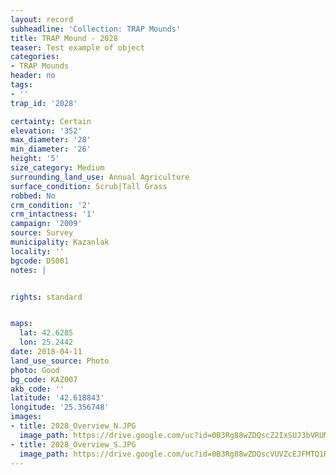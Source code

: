 ```yaml
---
layout: record
subheadline: 'Collection: TRAP Mounds'
title: TRAP Mound - 2028
teaser: Test example of object
categories:
- TRAP Mounds
header: no
tags:
- ''
trap_id: '2028'

certainty: Certain
elevation: '352'
max_diameter: '28'
min_diameter: '26'
height: '5'
size_category: Medium
surrounding_land_use: Annual Agriculture
surface_condition: Scrub|Tall Grass
robbed: No
crm_condition: '2'
crm_intactness: '1'
campaign: '2009'
source: Survey
municipality: Kazanlak
locality: ''
bgcode: DS001
notes: |


rights: standard


maps:
  lat: 42.6285
  lon: 25.2442
date: 2018-04-11
land_use_source: Photo
photo: Good
bg_code: KAZ007
akb_code: ''
latitude: '42.618843'
longitude: '25.356748'
images:
- title: 2028_Overview_N.JPG
  image_path: https://drive.google.com/uc?id=0B3Rg88wZDQscZ2IxSUJ3bVRUMk0
- title: 2028_Overview_S.JPG
  image_path: https://drive.google.com/uc?id=0B3Rg88wZDQscVUVZcEJFMTQ1RkE
---
```

